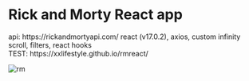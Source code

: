 <h1>Rick and Morty React app</h1>
api: https://rickandmortyapi.com/
react (v17.0.2), axios, custom infinity scroll, filters, react hooks 
<br />
TEST: https://xxlifestyle.github.io/rmreact/
<br />

![rm](https://user-images.githubusercontent.com/32987720/150776574-15684230-23ae-4841-b650-f407c5202794.png)
